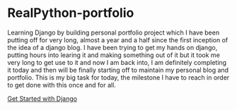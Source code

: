 # RealPython-portfolio

Learning Django by building personal portfolio project which I have been putting off for very long, almost a year and a half since the first inception of the idea of a django blog. I have been trying to get my hands on django, putting hours into learing it and making something out of it but it took me very long to get use to it and now I am back into, I am definitely completing it today and then will be finally starting off to maintain my personal blog and portfolio. This is my big task for today, the milestone I have to reach in order to get done with this once and for all. 

[Get Started with Django](https://realpython.com/get-started-with-django-1/#the-structure-of-a-django-website)
